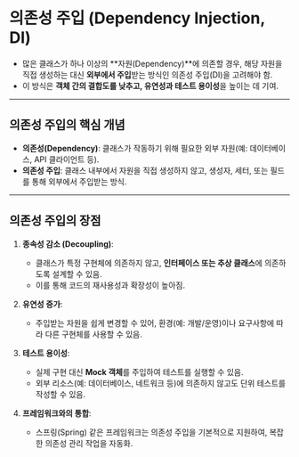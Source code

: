 # **의존성 주입 (Dependency Injection, DI)**

- 많은 클래스가 하나 이상의 **자원(Dependency)**에 의존할 경우, 해당 자원을 직접 생성하는 대신 **외부에서 주입**받는 방식인 의존성 주입(DI)을 고려해야 함.
- 이 방식은 **객체 간의 결합도를 낮추고, 유연성과 테스트 용이성**을 높이는 데 기여.

---

## **의존성 주입의 핵심 개념**

- **의존성(Dependency)**: 클래스가 작동하기 위해 필요한 외부 자원(예: 데이터베이스, API 클라이언트 등).
- **의존성 주입**: 클래스 내부에서 자원을 직접 생성하지 않고, 생성자, 세터, 또는 필드를 통해 외부에서 주입받는 방식.

---

## **의존성 주입의 장점**

1. **종속성 감소 (Decoupling)**:
    - 클래스가 특정 구현체에 의존하지 않고, **인터페이스 또는 추상 클래스**에 의존하도록 설계할 수 있음.
    - 이를 통해 코드의 재사용성과 확장성이 높아짐.

2. **유연성 증가**:
    - 주입받는 자원을 쉽게 변경할 수 있어, 환경(예: 개발/운영)이나 요구사항에 따라 다른 구현체를 사용할 수 있음.

3. **테스트 용이성**:
    - 실제 구현 대신 **Mock 객체**를 주입하여 테스트를 실행할 수 있음.
    - 외부 리소스(예: 데이터베이스, 네트워크 등)에 의존하지 않고도 단위 테스트를 작성할 수 있음.

4. **프레임워크와의 통합**:
    - 스프링(Spring) 같은 프레임워크는 의존성 주입을 기본적으로 지원하여, 복잡한 의존성 관리 작업을 자동화.


